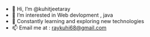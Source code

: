 - 👋 Hi, I’m @kuhitjeetaray
- 👀 I’m interested in Web devlopment , java
- 🌱 Constantly learning and exploring new technologies 
- 📫 Email me at : raykuhi68@gmail.com

<!---
kuhitjeetaray/kuhitjeetaray is a ✨ special ✨ repository because its `README.md` (this file) appears on your GitHub profile.
You can click the Preview link to take a look at your changes.
--->
